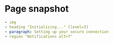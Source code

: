 # Page snapshot

```yaml
- img
- heading "Initializing..." [level=3]
- paragraph: Setting up your secure connection
- region "Notifications alt+T"
```